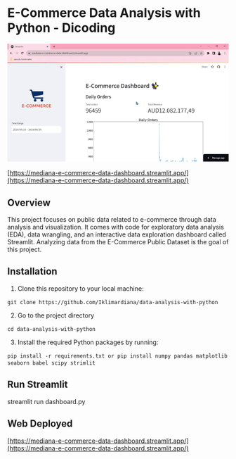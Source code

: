 # E-Commerce Data Analysis with Python - Dicoding

![Display Web Dashboard](asset/display-web.gif)

[https://mediana-e-commerce-data-dashboard.streamlit.app/](https://mediana-e-commerce-data-dashboard.streamlit.app/)

## Overview

This project focuses on public data related to e-commerce through data analysis and visualization. It comes with code for exploratory data analysis (EDA), data wrangling, and an interactive data exploration dashboard called Streamlit. Analyzing data from the E-Commerce Public Dataset is the goal of this project.

## Installation

1. Clone this repository to your local machine:

```
git clone https://github.com/Iklimardiana/data-analysis-with-python
```

2. Go to the project directory

```
cd data-analysis-with-python
```

3. Install the required Python packages by running:

```
pip install -r requirements.txt or pip install numpy pandas matplotlib seaborn babel scipy strimlit
```

## Run Streamlit

streamlit run dashboard.py

## Web Deployed

[https://mediana-e-commerce-data-dashboard.streamlit.app/](https://mediana-e-commerce-data-dashboard.streamlit.app/)
